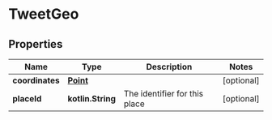 
# TweetGeo

## Properties
Name | Type | Description | Notes
------------ | ------------- | ------------- | -------------
**coordinates** | [**Point**](Point.md) |  |  [optional]
**placeId** | **kotlin.String** | The identifier for this place |  [optional]



